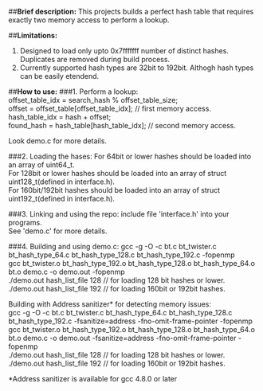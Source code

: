 ##**Brief description:**
This projects builds a perfect hash table that requires exactly two memory access to perform a lookup.

##**Limitations:**
1. Designed to load only upto 0x7fffffff number of distinct hashes. Duplicates are removed during build process.
2. Currently supported hash types are 32bit to 192bit. Althogh hash types can be easily etendend.

##**How to use:**
###1. Perform a lookup:   
offset_table_idx = search_hash % offset_table_size;   
offset = offset_table[offset_table_idx]; // first memory access.   
hash_table_idx = hash + offset;   
found_hash = hash_table[hash_table_idx]; // second memory access.

Look demo.c for more details.

###2. Loading the hases:
For 64bit or lower hashes should be loaded into an array of uint64_t.  
For 128bit or lower hashes should be loaded into an array of struct uint128_t(defined in interface.h).  
For 160bit/192bit hashes should be loaded into an array of struct uint192_t(defined in interface.h).

###3. Linking and using the repo:
include file 'interface.h' into your programs.   
See 'demo.c' for more details.

###4. Building and using demo.c:
gcc -g -O -c bt.c bt_twister.c bt_hash_type_64.c bt_hash_type_128.c bt_hash_type_192.c -fopenmp   
gcc bt_twister.o bt_hash_type_192.o bt_hash_type_128.o bt_hash_type_64.o bt.o  demo.c -o demo.out  -fopenmp   
./demo.out hash_list_file 128 // for loading 128 bit hashes or lower.   
./demo.out hash_list_file 192 // for loading 160bit or 192bit hashes.   

Building with Address sanitizer* for detecting memory issues:   
gcc -g -O -c bt.c bt_twister.c bt_hash_type_64.c bt_hash_type_128.c bt_hash_type_192.c -fsanitize=address -fno-omit-frame-pointer -fopenmp   
gcc bt_twister.o bt_hash_type_192.o bt_hash_type_128.o bt_hash_type_64.o bt.o  demo.c -o demo.out -fsanitize=address -fno-omit-frame-pointer -fopenmp   
./demo.out hash_list_file 128 // for loading 128 bit hashes or lower.   
./demo.out hash_list_file 192 // for loading 160bit or 192bit hashes.   

*Address sanitizer is available for gcc 4.8.0 or later




